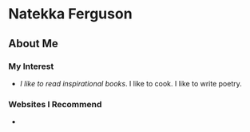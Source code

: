 # Natekka Ferguson

## About Me


### My Interest
* _I like to read inspirational books_.
I like to cook.
I like to write poetry.

### Websites I Recommend
* 
